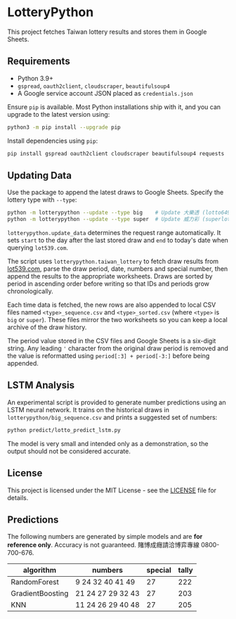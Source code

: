 # LotteryPython

This project fetches Taiwan lottery results and stores them in Google Sheets.

## Requirements
- Python 3.9+
- `gspread`, `oauth2client`, `cloudscraper`, `beautifulsoup4`
- A Google service account JSON placed as `credentials.json`

Ensure `pip` is available. Most Python installations ship with it, and you can
upgrade to the latest version using:

```bash
python3 -m pip install --upgrade pip
```

Install dependencies using `pip`:

```bash
pip install gspread oauth2client cloudscraper beautifulsoup4 requests
```

## Updating Data

Use the package to append the latest draws to Google Sheets. Specify the lottery type with `--type`:

```bash
python -m lotterypython --update --type big    # Update 大樂透 (lotto649)
python -m lotterypython --update --type super  # Update 威力彩 (superlotto638)
```

`lotterypython.update_data` determines the request range automatically. It sets `start` to
the day after the last stored draw and `end` to today's date when querying
`lot539.com`.

The script uses `lotterypython.taiwan_lottery` to fetch draw results from [lot539.com](https://www.lot539.com), parse the draw period, date, numbers and special number, then append the results to the appropriate worksheets. Draws are sorted by period in ascending order before writing so that IDs and periods grow chronologically.

Each time data is fetched, the new rows are also appended to local CSV files
named `<type>_sequence.csv` and `<type>_sorted.csv` (where `<type>` is `big` or
`super`). These files mirror the two worksheets so you can keep a local archive
of the draw history.

The period value stored in the CSV files and Google Sheets is a six-digit
string. Any leading `'` character from the original draw period is removed and
the value is reformatted using `period[:3] + period[-3:]` before being
appended.

## LSTM Analysis

An experimental script is provided to generate number predictions using an
LSTM neural network. It trains on the historical draws in
`lotterypython/big_sequence.csv` and prints a suggested set of numbers:

```bash
python predict/lotto_predict_lstm.py
```

The model is very small and intended only as a demonstration, so the output
should not be considered accurate.


## License

This project is licensed under the MIT License - see the [LICENSE](LICENSE) file for details.

## Predictions

The following numbers are generated by simple models and are **for reference only**. Accuracy is not guaranteed. 賭博成癮請洽博弈專線 0800-700-676.

| algorithm | numbers | special | tally |
|-----------|---------|---------|-------|
| RandomForest | 9 24 32 40 41 49 | 27 | 222 |
| GradientBoosting | 21 24 27 29 32 43 | 27 | 203 |
| KNN | 11 24 26 29 40 48 | 27 | 205 |
